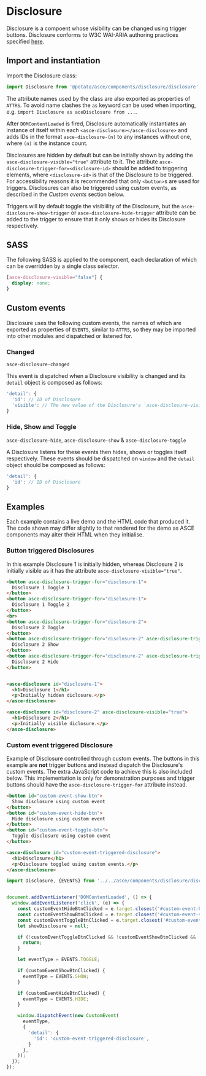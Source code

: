 # Disclosure

Disclosure is a compoent whose visibility can be changed using trigger buttons. Disclosure conforms to W3C WAI-ARIA authoring practices specified [here](https://www.w3.org/TR/wai-aria-practices-1.1/#disclosure).


## Import and instantiation

Import the Disclosure class:

```js
import Disclosure from '@potato/asce/components/disclosure/disclosure';
```

The attribute names used by the class are also exported as properties of `ATTRS`. To avoid name clashes the `as` keyword can be used when importing, e.g. `import Disclosure as aceDisclosure from ...`.

After `DOMContentLoaded` is fired, Disclosure automatically instantiates an instance of itself within each `<asce-disclosure></asce-disclosure>` and adds IDs in the format `asce-disclosure-(n)` to any instances without one, where `(n)` is the instance count.

Disclosures are hidden by default but can be initially shown by adding the `asce-disclosure-visible="true"` attribute to it. The attribute `asce-disclosure-trigger-for=<disclosure-id>` should be added to triggering elements, where `<disclosure-id>` is that of the Disclosure to be triggered. For accessibility reasons it is recommended that only `<button>`s are used for triggers. Disclosures can also be triggered using custom events, as described in the *Custom events* section below.

Triggers will by default toggle the visibiility of the Disclosure, but the `asce-disclosure-show-trigger` or `asce-disclosure-hide-trigger` attribute can be added to the trigger to ensure that it only shows or hides its Disclosure respectively.


## SASS

The following SASS is applied to the component, each declaration of which can be overridden by a single class selector.

```scss
[asce-disclosure-visible="false"] {
  display: none;
}
```


## Custom events

Disclosure uses the following custom events, the names of which are exported as properties of `EVENTS`, similar to `ATTRS`, so they may be imported into other modules and dispatched or listened for.


### Changed

`asce-disclosure-changed`

This event is dispatched when a Disclosure visibility is changed and its `detail` object is composed as follows:

```js
'detail': {
  'id': // ID of Disclosure
  'visible': // The new value of the Disclosure's `asce-disclosure-visible` attribute, as a boolean
}
```


### Hide, Show and Toggle

`asce-disclosure-hide`, `asce-disclosure-show` & `asce-disclosure-toggle`

A Disclosure listens for these events then hides, shows or toggles itself respectively. These events should be dispatched on `window` and the `detail` object should be composed as follows:

```js
'detail': {
  'id': // ID of Disclosure
}
```


## Examples

Each example contains a live demo and the HTML code that produced it. The code shown may differ slightly to that rendered for the demo as ASCE components may alter their HTML when they initialise.


### Button triggered Disclosures

In this example Disclosure 1 is initially hidden, whereas Disclosure 2 is initially visible as it has the attribute `asce-disclosure-visible="true"`.

```html
<button asce-disclosure-trigger-for="disclosure-1">
  Disclosure 1 Toggle 1
</button>
<button asce-disclosure-trigger-for="disclosure-1">
  Disclosure 1 Toggle 2
</button>
<br>
<button asce-disclosure-trigger-for="disclosure-2">
  Disclosure 2 Toggle
</button>
<button asce-disclosure-trigger-for="disclosure-2" asce-disclosure-trigger-show>
  Disclosure 2 Show
</button>
<button asce-disclosure-trigger-for="disclosure-2" asce-disclosure-trigger-hide>
  Disclosure 2 Hide
</button>


<asce-disclosure id="disclosure-1">
  <h1>Disclosure 1</h1>
  <p>Initially hidden diclosure.</p>
</asce-disclosure>

<asce-disclosure id="disclosure-2" asce-disclosure-visible="true">
  <h1>Disclosure 2</h1>
  <p>Initially visible diclosure.</p>
</asce-disclosure>
```


### Custom event triggered Disclosure

Example of Disclosure controlled through custom events. The buttons in this example are **not** trigger buttons and instead dispatch the Disclosure's custom events. The extra JavaScript code to achieve this is also included below. This implementation is only for demonstration purposes and trigger buttons should have the `asce-disclosure-trigger-for` attribute instead.

```html
<button id="custom-event-show-btn">
  Show disclosure using custom event
</button>
<button id="custom-event-hide-btn">
  Hide disclosure using custom event
</button>
<button id="custom-event-toggle-btn">
  Toggle disclosure using custom event
</button>

<asce-disclosure id="custom-event-triggered-disclosure">
  <h1>Disclosure</h1>
  <p>Disclosure toggled using custom events.</p>
</asce-disclosure>
```

```js
import Disclosure, {EVENTS} from '../../asce/components/disclosure/disclosure.js';


document.addEventListener('DOMContentLoaded', () => {
  window.addEventListener('click', (e) => {
    const customEventHideBtnClicked = e.target.closest('#custom-event-hide-btn');
    const customEventShowBtnClicked = e.target.closest('#custom-event-show-btn');
    const customEventToggleBtnClicked = e.target.closest('#custom-event-toggle-btn');
    let showDisclosure = null;

    if (!customEventToggleBtnClicked && !customEventShowBtnClicked && !customEventHideBtnClicked) {
      return;
    }

    let eventType = EVENTS.TOGGLE;

    if (customEventShowBtnClicked) {
      eventType = EVENTS.SHOW;
    }

    if (customEventHideBtnClicked) {
      eventType = EVENTS.HIDE;
    }

    window.dispatchEvent(new CustomEvent(
      eventType,
      {
        'detail': {
          'id': 'custom-event-triggered-disclosure',
        }
      },
    ));
  });
});
```
